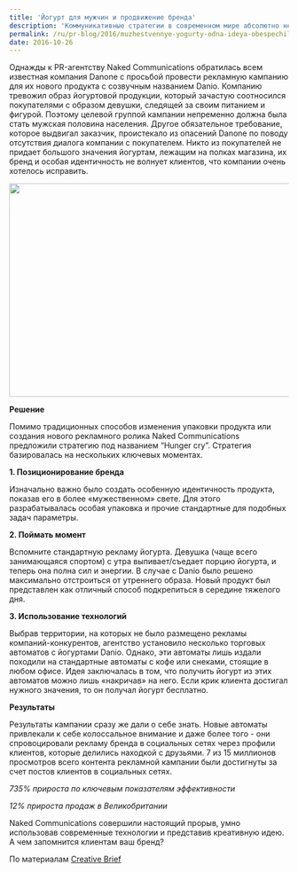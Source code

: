 ```yaml
---
title: 'Йогурт для мужчин и продвижение бренда'
description: 'Коммуникативные стратегии в современном мире абсолютно невозможны без креативных идей. Бесконечные потоки рекламы, предложений и прочего не только не удивляют клиентов, но даже более того - раздражают их.'
permalink: /ru/pr-blog/2016/muzhestvennye-yogurty-odna-ideya-obespechila-uspeh-brendu
date: 2016-10-26
---
```

<p>Однажды к PR-агентству Naked Communications обратилась всем известная компания Danone с просьбой провести рекламную кампанию для их нового продукта с созвучным названием Danio. Компанию тревожил образ йогуртовой продукции, который зачастую соотносился покупателями с образом девушки, следящей за своим питанием и фигурой. Поэтому целевой группой кампании непременно должна была стать мужская половина населения. Другое обязательное требование, которое выдвигал заказчик, проистекало из опасений Danone по поводу отсутствия диалога компании с покупателем. Никто из покупателей не придает большого значения йогуртам, лежащим на полках магазина, их бренд и особая идентичность не волнует клиентов, что компании очень хотелось исправить.</p>
<img src="{{ site.assets }}/upload/Danio-20150617100503999.jpg" alt="" class="post__img" width="579" height="385">
<p><b>Решение</b></p>
<p>Помимо традиционных способов изменения упаковки продукта или создания нового рекламного ролика Naked Communications предложили стратегию под названием “Hunger cry”. Стратегия базировалась на нескольких ключевых моментах.</p>
<p><b>1. Позиционирование бренда</b></p>
<p>Изначально важно было создать особенную идентичность продукта, показав его в более «мужественном» свете. Для этого разрабатывалась особая упаковка и прочие стандартные для подобных задач параметры.</p>
<p><b>2. Поймать момент</b></p>
<p>Вспомните стандартную рекламу йогурта. Девушка (чаще всего занимающаяся спортом) с утра выпивает/съедает порцию йогурта, и теперь она полна сил и энергии. В случае с Danio было решено максимально отстроиться от утреннего образа. Новый продукт был представлен как отличный способ подкрепиться в середине тяжелого дня.</p>
<p><b>3. Использование технологий</b></p>
<p>Выбрав территории, на которых не было размещено рекламы компаний-конкурентов, агентство установило несколько торговых автоматов с йогуртами Danio. Однако, эти автоматы лишь издали походили на стандартные автоматы с кофе или снеками, стоящие в любом офисе. Идея заключалась в том, что получить йогурт из этих автоматов можно лишь «накричав» на него. Если крик клиента достигал нужного значения, то он получал йогурт бесплатно.</p>
<p><b>Результаты</b></p>
<p>Результаты кампании сразу же дали о себе знать. Новые автоматы привлекали к себе колоссальное внимание и даже более того - они спровоцировали рекламу бренда в социальных сетях через профили клиентов, которые делились находкой с друзьями. 7 из 15 миллионов просмотров всего контента рекламной кампании были достигнуты за счет постов клиентов в социальных сетях.</p>
<p><i>735% прироста по ключевым показателям эффективности</i></p>
<p><i>12% прироста продаж в Великобритании</i></p>
<p>Naked Communications совершили настоящий прорыв, умно использовав современные технологии и представив креативную идею. А чем запомнится клиентам ваш бренд?</p>
По материалам <a href="https://www.creativebrief.com/" target="_blank" rel="noopener noreferrer">Creative Brief</a>
